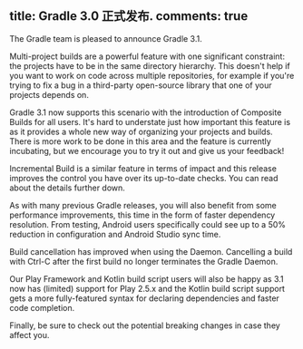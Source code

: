 title: Gradle 3.0  正式发布.
comments: true
---
The Gradle team is pleased to announce Gradle 3.1.

Multi-project builds are a powerful feature with one significant constraint: the projects have to be in the same directory hierarchy. This doesn't help if you want to work on code across multiple repositories, for example if you're trying to fix a bug in a third-party open-source library that one of your projects depends on.

Gradle 3.1 now supports this scenario with the introduction of Composite Builds for all users. It's hard to understate just how important this feature is as it provides a whole new way of organizing your projects and builds. There is more work to be done in this area and the feature is currently incubating, but we encourage you to try it out and give us your feedback!

Incremental Build is a similar feature in terms of impact and this release improves the control you have over its up-to-date checks. You can read about the details further down.

As with many previous Gradle releases, you will also benefit from some performance improvements, this time in the form of faster dependency resolution. From testing, Android users specifically could see up to a 50% reduction in configuration and Android Studio sync time.

Build cancellation has improved when using the Daemon. Cancelling a build with Ctrl-C after the first build no longer terminates the Gradle Daemon. 

Our Play Framework and Kotlin build script users will also be happy as 3.1 now has (limited) support for Play 2.5.x and the Kotlin build script support gets a more fully-featured syntax for declaring dependencies and faster code completion.

Finally, be sure to check out the potential breaking changes in case they affect you.
